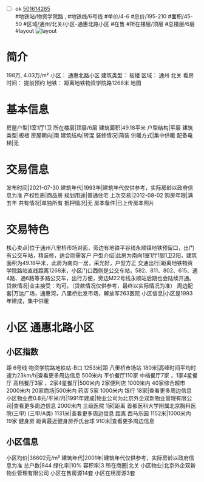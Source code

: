 - [ ] ok [501614265](https://bj.5i5j.com/ershoufang/501614265.html)  
 #地铁站/物资学院路 ,  #地铁线/6号线
#单价/4-6 #总价/195-210 #面积/45-50   #区域/通州/北关/小区-通惠北路小区 #在售 #所在楼层/顶层 #总楼层/6层 #layout 
![layout](http://image2a.5i5j.com/bdir/layout/521985.jpg_P5.jpg) 
# 简介 
 198万,  4.03万/m² 
小区： 通惠北路小区
建筑类型： 板楼
区域： 通州 北关
看房时间： 提前预约
地铁： 距离地铁物资学院路1268米 地图
# 基本信息 
 房屋户型|1室1厅1卫
所在楼层|顶层/6层
建筑面积|49.18平米
户型结构|平层
建筑类型|板楼
房屋朝向|南
建筑结构|砖混
装修情况|简装
供暖方式|集中供暖
配备电梯|无
# 交易信息 
 发布时间|2021-07-30
建筑年代|1993年|建筑年代仅供参考，实际房龄以政府信息为准
产权性质|商品房
规划用途|普通住宅
上次交易|2012-08-02
购房年限|满五年
共有情况|单独所有
抵押情况|无
房本备件|已上传房本照片
# 交易特色 
 核心卖点|位于通州八里桥市场对面，旁边有地铁平谷线永顺镇地铁预留口，出门有公交车站，精装修，适合刚需客户
户型介绍|此房为南向1室1厅1厨1卫2阳，建筑面积为49.18平米，此房为南向一居，采光好，户型方正
交通出行|距离地铁物资学院路站直线距离1268米，小区门口西侧是公交车站，582、811、802、615、通4路、通6路等多路公交车，出行方便，旁边M22号线永顺站后期也会陆续开通。
贷款情况|业主接受：均可。（贷款情况仅供参考，最终以实际情况为准）
周边配套|万达广场，通惠河，八里桥批发市场，解放军263医院
小区信息|小区是1993年建成，集中供暖
# 小区 通惠北路小区
## 小区指数 
 距 6号线 物资学院路地铁站-B口 1253米|距 八里桥市场站 180米|高峰时间平均时速为23km/h|查看更多周边信息
500米内 平价餐厅110家
中档餐厅7家 ，1家4星餐厅
高档餐厅3家 ，2家4星餐厅|500米内 2家便利店
1000米内 40家综合超市
2000米内 20家商场|500米内 药店 5家
1000米内 银行 18家|查看更多周边信息
小区物业费0.8元/平米/月|1991年建成|物业公司为北京外企双新物业管理有限公司|查看更多周边信息
2000米内 三级医院 1家|距离 首都医科大学附属北京胸科医院(三甲) (三甲/A类) 1131米|查看更多周边信息
距离 西马乐园 1152米|1000米内 19家 健身房
距离最近健身房乔氏台球 910米|查看更多周边信息
## 小区信息 
 小区均价|36602元/m²
建筑年代|2001年|建筑年代仅供参考，实际房龄以政府信息为准
总户数|844
绿化率|10%
容积率|3
所在商圈|北关
小区物业|北京外企双新物业管理有限公司
小区在售房源14套
小区在租房源3套
